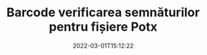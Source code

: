 ---
############################# Static ############################
layout: "auto-gen-signature"
date: 2022-03-01T15:12:22
draft: false
operation: Verify
signaturetype: Barcode
fileformat: Potx
productName: .NET
lang: ro
productCode: net
otherformats: pdf doc docx docm dot dotm dotx odt ott rtf xls xlsx xlsm xlsb csv ods ots xltx xltm ppt pptx pps ppsx odp otp potx potm pptm ppsm png jpg bmp gif tiff svg webp wmf
breadcrumb: Put Barcode signature on Potx for C#

############################# Head ############################
head_title: "Verificarea semnăturilor Barcode pentru fișierele Potx prin C#"
head_description: "Utilizați doar câteva rânduri de cod .NET pentru a verifica documentele Potx și semnăturile acestora Barcode."

############################# Header ############################
title: "Barcode verificarea semnăturilor pentru fișiere Potx"
description: "API-ul pentru .NET oferă posibilitatea de a verifica semnăturile Barcode în documentele Potx. Verificarea semnăturilor electronice din documentele dvs. Potx poate fi efectuată rapid și ușor."
bg_image: "https://cms.admin.containerize.com/templates/aspose/App_Themes/V3/images/bg/header1.png"
bg_overlay: false
button:
    enable: true

############################# SubMenu ############################
submenu:
    enable: true

    left:
        img_alt: "GroupDocs.Signature for .NET"
        image: "https://cms.admin.containerize.com/templates/groupdocs/images/product-logos/90x90-noborder/groupdocs-signature-net.png"
        product: "GroupDocs.Signature"
        platform: ".NET"



############################# About ############################
about:
    enable: true
    title: "Descoperiți noi funcții API GroupDocs.Signature for .NET"
    content: |
        [GroupDocs.Signature for .NET](https://products.groupdocs.com/signature/net/) API oferă o gamă largă de moduri de a procesa numeroase formate de documente prin utilizarea semnăturilor electronice. Sunt acceptate multe tipuri de semnături digitale precum texte, imagini, certificate digitale, coduri de bare, coduri QR, ștampile sau metadate. Clienții pot adăuga, elimina, edita, valida sau căuta semnături digitale în PDF-uri, documente MS Word, registre de lucru MS Excel, prezentări MS PowerPoint, fișiere Adobe Photoshop și diferite formate de imagine. Sunt disponibile un număr uimitor de funcții și setări suplimentare.
    

############################# Steps ############################
steps:
    enable: true
    title_left: "Cum să validați semnăturile Barcode în documentul dvs. Potx"
    content_left: |
        [GroupDocs.Signature for .NET](https://products.groupdocs.com/signature/net/) include funcții utile, cum ar fi verificarea semnăturilor Barcode plasate în documentele Potx. Folosiți această oportunitate fără a implementa cod suplimentar.
        
        * În primul rând, instanțiați clasa Signature furnizând ca parametru constructor calea către un document care ar trebui să fie verificat.
        * În al doilea rând, creați un nou obiect VerifyOptions și configurați toate proprietățile necesare.
        * În cele din urmă, invocați metoda Verify a obiectului Signature, trecând instanța VerifyOptions.
        * Apoi procesați rezultatele verificării.

    title_right: "Cerințe de sistem"
    content_right: |
        GroupDocs.Signature for .NET sunt acceptate pe toate platformele și sistemele de operare majore. Înainte de a executa codul de mai jos, vă rugăm să vă asigurați că aveți următoarele cerințe preliminare instalate pe sistemul dumneavoastră.

        * Sisteme de operare: Microsoft Windows, Linux, MacOS
        * Medii de dezvoltare: Microsoft Visual Studio, Xamarin, MonoDevelop
        * Frameworks: .NET Framework, .NET Standard, .NET Core, Mono
        * Descărcați cea mai recentă versiune a GroupDocs.Signature for .NET de la [Nuget](https://www.nuget.org/packages/groupdocs.signature)
         
    code: |
        ```csharp    
        
        // Set up input Potx file
        string filePath = "input.potx";

        // Instantiate Signature for input file
        using (var signature = new GroupDocs.Signature.Signature(filePath))
        {
                //Provide verification options
                BarcodeVerifyOptions options = new BarcodeVerifyOptions()
                {
                    // process only specified page
                    PageNumber = 3,
                    AllPages = false,
                    // set up text match type
                    MatchType = TextMatchType.Contains,
                    // specify text pattern to search
                    Text = "Special signature",
                };

                // Verify document signatures
                VerificationResult result = signature.Verify(options);

                //process result
                if (result.IsValid)
                {
                    //..
                }
        }

        ```

############################# Demos ############################
demos:
    enable: true
    title: "Semnează cu Barcode semnături Demo live"
    content: |
       Adăugați diverse semnături electronice în fișierul Potx chiar acum, vizitând site-ul web [GroupDocs.Signature App](https://products.groupdocs.app/signature/family).          

############################# More Formats ############################
more_formats:
    enable: true
    title: "Verificați alte semnături Barcode folosind C#"
    content: |
        "Verificarea semnăturilor electronice plasate în diverse documente. Verificați calitatea semnăturilor în formatele de fișiere populare, așa cum este dezvăluit mai jos."
    format: 
       
       
back_to_top:
    enable: true
---